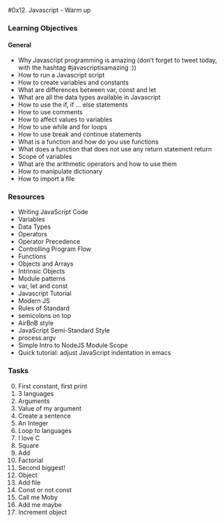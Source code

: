 #0x12. Javascript - Warm up

### Learning Objectives
#### General
* Why Javascript programming is amazing (don’t forget to tweet today, with the hashtag #javascriptisamazing :))
* How to run a Javascript script
* How to create variables and constants
* What are differences between var, const and let
* What are all the data types available in Javascript
* How to use the if, if ... else statements
* How to use comments
* How to affect values to variables
* How to use while and for loops
* How to use break and continue statements
* What is a function and how do you use functions
* What does a function that does not use any return statement return
* Scope of variables
* What are the arithmetic operators and how to use them
* How to manipulate dictionary
* How to import a file

### Resources
* Writing JavaScript Code
* Variables
* Data Types
* Operators
* Operator Precedence
* Controlling Program Flow
* Functions
* Objects and Arrays
* Intrinsic Objects
* Module patterns
* var, let and const
* Javascript Tutorial
* Modern JS
* Rules of Standard
* semicolons on top
* AirBnB style
* JavaScript Semi-Standard Style
* process.argv
* Simple Intro to NodeJS Module Scope
* Quick tutorial: adjust JavaScript indentation in emacs

### Tasks
 0. First constant, first print
 1. 3 languages
 2. Arguments
 3. Value of my argument
 4. Create a sentence
 5. An Integer
 6. Loop to languages
 7. I love C
 8. Square
 9. Add
 10. Factorial
 11. Second biggest!
 12. Object
 13. Add file
 14. Const or not const
 15. Call me Moby
 16. Add me maybe
 17. Increment object
